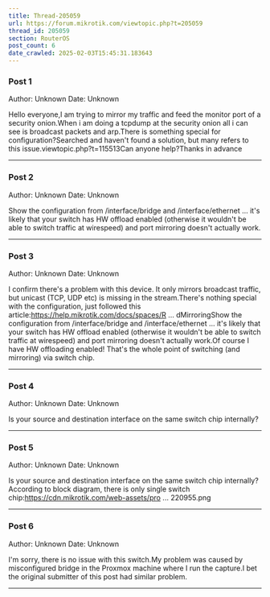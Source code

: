 ```yaml
---
title: Thread-205059
url: https://forum.mikrotik.com/viewtopic.php?t=205059
thread_id: 205059
section: RouterOS
post_count: 6
date_crawled: 2025-02-03T15:45:31.183643
---
```


### Post 1
Author: Unknown
Date: Unknown

Hello everyone,I am trying to mirror my traffic and feed the monitor port of a security onion.When i am doing a tcpdump at the security onion all i can see is broadcast packets and arp.There is something special for configuration?Searched and haven't found a solution, but many refers to this issue.viewtopic.php?t=115513Can anyone help?Thanks in advance

---
### Post 2
Author: Unknown
Date: Unknown

Show the configuration from /interface/bridge and /interface/ethernet ... it's likely that your switch has HW offload enabled (otherwise it wouldn't be able to switch traffic at wirespeed) and port mirroring doesn't actually work.

---
### Post 3
Author: Unknown
Date: Unknown

I confirm there's a problem with this device. It only mirrors broadcast traffic, but unicast (TCP, UDP etc) is missing in the stream.There's nothing special with the configuration, just followed this article:https://help.mikrotik.com/docs/spaces/R ... dMirroringShow the configuration from /interface/bridge and /interface/ethernet ... it's likely that your switch has HW offload enabled (otherwise it wouldn't be able to switch traffic at wirespeed) and port mirroring doesn't actually work.Of course I have HW offloading enabled! That's the whole point of switching (and mirroring) via switch chip.

---
### Post 4
Author: Unknown
Date: Unknown

Is your source and destination interface on the same switch chip internally?

---
### Post 5
Author: Unknown
Date: Unknown

Is your source and destination interface on the same switch chip internally?According to block diagram, there is only single switch chip:https://cdn.mikrotik.com/web-assets/pro ... 220955.png

---
### Post 6
Author: Unknown
Date: Unknown

I'm sorry, there is no issue with this switch.My problem was caused by misconfigured bridge in the Proxmox machine where I run the capture.I bet the original submitter of this post had similar problem.

---
